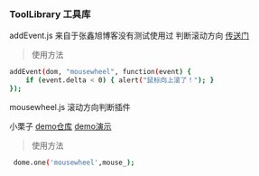 ### ToolLibrary 工具库

addEvent.js  来自于张鑫旭博客没有测试使用过 判断滚动方向 [传送门](http://www.zhangxinxu.com/wordpress/2013/04/js-mousewheel-dommousescroll-event/)

> 使用方法
``` bash
addEvent(dom, "mousewheel", function(event) {
    if (event.delta < 0) { alert("鼠标向上滚了！"); }
});
```

mousewheel.js 滚动方向判断插件

小栗子 [demo仓库](https://github.com/xiaotiandada/Case/tree/master/fullscreenscroll) [demo演示](https://xiaotiandada.github.io/Case/fullscreenscroll/)

> 使用方法
``` bash
 dome.one('mousewheel',mouse_);
```